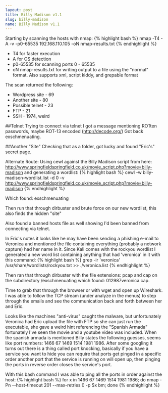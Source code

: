 ```yaml
---
layout: post
title: Billy Madison v1.1
slug: billy-madison
name: Billy Madison v1.1
---
```


Starting by scanning the hosts with nmap:
{% highlight bash %}
nmap -T4 -A -v -p0-65535 192.168.110.105 -oN nmap-results.txt
{% endhighlight %}
-   T4 for faster execution
-   A for OS detection
-   p0-65535 for scanning ports 0 - 65535
-   oN nmap-results.txt for writing output to a file using the "normal" format.  Also supports xml, script kiddy, and grepable format

The scan returned the following:
-   Wordpress site - 69
-   Another site - 80
-   Possible telnet - 23
-   FTP - 21
-   SSH - 1974, weird

##Telnet
Trying to connect via telnet I got a message mentioning ROTten passwords, maybe ROT-13 encoded (http://decode.org/) Got back exschmenuating.

##Another "Site"
Checking that as a folder, got lucky and found "Eric's" secret page.

Alternate Route:
Using cewl against the Billy Madison script from here: http://www.springfieldspringfield.co.uk/movie_script.php?movie=billy-madison and generating a wordlist:
{% highlight bash %}
cewl -w billy-madison-wordlist.list -d 0 -v http://www.springfieldspringfield.co.uk/movie_script.php?movie=billy-madison
{% endhighlight %}

Which found: exschmenuating

Then run that through dirbuster and brute force on our new wordlist, this also finds the hidden "site"

Also found a banned hosts file as well showing I'd been banned from connecting via telnet.

In Eric's notes it looks like he may have been sending a phishing e-mail to Veronica and mentioned the file containing everything (probably a network capture) had her name in it.  Since Kali comes with the rockyou wordlist I generated a new word list containing anything that had 'veronica' in it with this command:
{% highlight bash %}
grep -ir 'veronica' /usr/share/wordlists/rockyou.txt >> ./veronica.list
{% endhighlight %}

Then ran that through dirbuster with the file extensions: pcap and cap on the subdirectory /exschmenuating which found: 012987veronica.cap.

Time to grab that through the browser or with wget and open up Wireshark.  I was able to follow the TCP stream (under analyze in the menus) to step through the emails and see the communication back and forth between her and Eric.

Looks like the machines "anti-virus" caught the malware, but unfortunately Veronica had Eric upload the file with FTP so she can just run the executable, she gave a weird hint referencing the "Spanish Armada" fortunately I've seen the movie and a youtube video was included.  When the spanish armada is mentioned Billy states the following guesses, seems like port numbers: 1466 67 1469 1514 1981 1986.  After some googling it turns out there is a thing called port knocking, basically if you have a service you want to hide you can require that ports get pinged in a specific order another port that the service is running on will open up, then pinging the ports in reverse order closes the service's port.

With this bash command I was able to ping all the ports in order against the host:
{% highlight bash %}
for x in 1466 67 1469 1514 1981 1986; do nmap -Pn --host-timeout 201 --max-retries 0 -p $x bm; done
{% endhighlight %}
